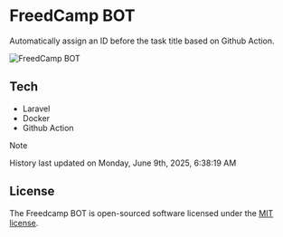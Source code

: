 # FreedCamp BOT

Automatically assign an ID before the task title based on Github Action.

![FreedCamp BOT](https://repository-images.githubusercontent.com/737932867/7d34798b-2680-471c-b089-a78a718d3d6a)

## Tech

- Laravel
- Docker
- Github Action

> [!NOTE]  
> History last updated on Monday, June 9th, 2025, 6:38:19 AM

## License

The Freedcamp BOT is open-sourced software licensed under the [MIT license](https://opensource.org/licenses/MIT).
